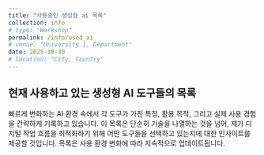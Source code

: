 ```yaml
---
title: "사용중인 생성형 ai 목록"
collection: info
# type: "Workshop"
permalink: /info/used_ai
# venue: "University 1, Department"
date: 2025-10-30
# location: "City, Country"
---
```


현재 사용하고 있는 생성형 AI 도구들의 목록
---

빠르게 변화하는 AI 환경 속에서 각 도구가 가진 특징, 활용 목적, 그리고 실제 사용 경험을 간략하게 기록하고 있습니다.
이 목록은 단순히 기술을 나열하는 것을 넘어, 제가 디지털 작업 흐름을 최적화하기 위해 어떤 도구들을 선택하고 있는지에 대한 인사이트를 제공할 것입니다.
목록은 사용 환경 변화에 따라 지속적으로 업데이트됩니다.
